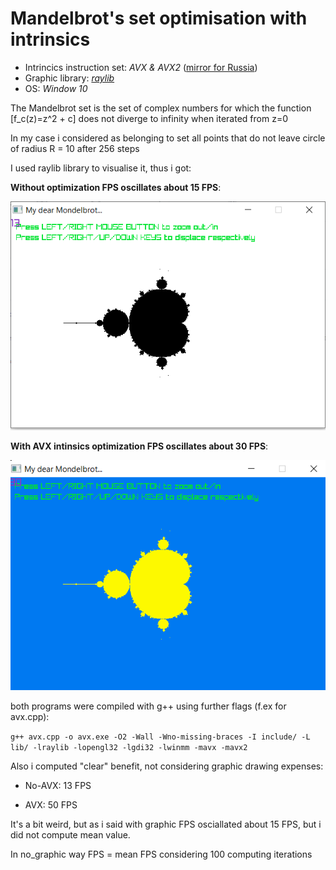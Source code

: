 # Mandelbrot's set optimisation with intrinsics

* Intrincics instruction set: *AVX & AVX2* ([mirror for Russia](https://www.laruence.com/sse/))
* Graphic library: [*raylib*](raylib.com) 
* OS: *Window 10*

The Mandelbrot set is the set of complex numbers for which the function [f_c(z)=z^2 + c] does not diverge to infinity when iterated from z=0

In my case i considered as belonging to set all points that do not leave circle of radius R = 10 after 256 steps

I used raylib library to visualise it, thus i got:

**Without optimization FPS oscillates about 15 FPS**:

![Without optimization FPS oscillates about 15 FPS](no_avx_mandelbrot.PNG)

**With AVX intinsics optimization FPS oscillates about 30 FPS**:

![With intinsics optimization FPS oscillates about 30 FPS](avx_mandelbrot.png)

both programs were compiled with g++ using further flags (f.ex for avx.cpp):

``
g++ avx.cpp -o avx.exe -O2 -Wall -Wno-missing-braces -I include/ -L lib/ -lraylib -lopengl32 -lgdi32 -lwinmm -mavx -mavx2 
``

Also i computed "clear" benefit, not considering graphic drawing expenses:

  * No-AVX: 13 FPS
  
  * AVX: 50 FPS

It's a bit weird, but as i said with graphic FPS osciallated about 15 FPS, but i did not compute mean value.

In no_graphic way FPS = mean FPS considering 100 computing iterations 
